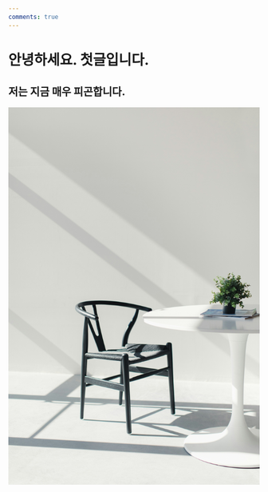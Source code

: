 ```yaml
---
comments: true
---
```


# 안녕하세요. 첫글입니다.

## 저는 지금 매우 피곤합니다.

![이미지](../assets/images/dummy.jpg)

<section id="utterances-comments"></section>
